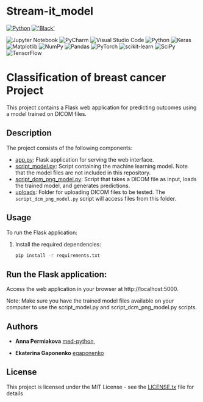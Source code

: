 # Stream-it_model

<a name="readme-top"></a>
[![Python](https://img.shields.io/badge/Python-3776AB?style=for-the-badge&logo=python&logoColor=white)](https://python.org/)
[!['Black'](https://img.shields.io/badge/code_style-black-black?style=for-the-badge)](https://github.com/psf/black)

<!-- Библиотеки проекта -->

![Jupyter Notebook](https://img.shields.io/badge/jupyter-%23FA0F00.svg?style=for-the-badge&logo=jupyter&logoColor=white)
![PyCharm](https://img.shields.io/badge/pycharm-143?style=for-the-badge&logo=pycharm&logoColor=black&color=black&labelColor=green)
![Visual Studio Code](https://img.shields.io/badge/Visual%20Studio%20Code-0078d7.svg?style=for-the-badge&logo=visual-studio-code&logoColor=white)
![Python](https://img.shields.io/badge/python-3670A0?style=for-the-badge&logo=python&logoColor=ffdd54)
![Keras](https://img.shields.io/badge/Keras-%23D00000.svg?style=for-the-badge&logo=Keras&logoColor=white)
![Matplotlib](https://img.shields.io/badge/Matplotlib-%23ffffff.svg?style=for-the-badge&logo=Matplotlib&logoColor=black)
![NumPy](https://img.shields.io/badge/numpy-%23013243.svg?style=for-the-badge&logo=numpy&logoColor=white)
![Pandas](https://img.shields.io/badge/pandas-%23150458.svg?style=for-the-badge&logo=pandas&logoColor=white)
![PyTorch](https://img.shields.io/badge/PyTorch-%23EE4C2C.svg?style=for-the-badge&logo=PyTorch&logoColor=white)
![scikit-learn](https://img.shields.io/badge/scikit--learn-%23F7931E.svg?style=for-the-badge&logo=scikit-learn&logoColor=white)
![SciPy](https://img.shields.io/badge/SciPy-%230C55A5.svg?style=for-the-badge&logo=scipy&logoColor=%white)
![TensorFlow](https://img.shields.io/badge/TensorFlow-%23FF6F00.svg?style=for-the-badge&logo=TensorFlow&logoColor=white)

# Classification of breast cancer Project

This project contains a Flask web application for predicting outcomes using a model trained on DICOM files.

## Description

The project consists of the following components:

- [app.py](my_app.py): Flask application for serving the web interface.
- [script_model.py](https://raw.githubusercontent.com/med-python/Classification_of_breast_cancer/main/script_model.py?token=GHSAT0AAAAAACOJ74RYUCU3UUUXPQZ4O6WOZPLFFSQ): Script containing the machine learning model. Note that the model files are not included in this repository.
- [script_dcm_png_model.py](https://raw.githubusercontent.com/med-python/Classification_of_breast_cancer/main/script_dcm_png_model.py?token=GHSAT0AAAAAACOJ74RYRKRU7F2HMAZ5NFCUZPLFGPQ): Script that takes a DICOM file as input, loads the trained model, and generates predictions.
- [uploads](): Folder for uploading DICOM files to be tested. The `script_dcm_png_model.py` script will access files from this folder.

## Usage

To run the Flask application:

1. Install the required dependencies:
   ```bash
   pip install -r requirements.txt
   
## Run the Flask application:
   
Access the web application in your browser at http://localhost:5000.

Note: Make sure you have the trained model files available on your computer to use the script_model.py and script_dcm_png_model.py scripts.

##    Authors

* **Anna Permiakova** [med-python](https://github.com/med-python),

* **Ekaterina Gaponenko**  [egaponenko](https://github.com/egaponenko)

## License

This project is licensed under the MIT License - see the [LICENSE.tx](LICENSE.tx) file for details

